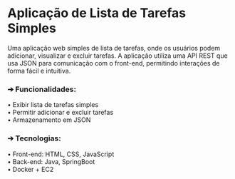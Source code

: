 # Aplicação de Lista de Tarefas Simples
Uma aplicação web simples de lista de tarefas, onde os usuários podem adicionar, visualizar e excluir tarefas. 
A aplicação utiliza uma API REST que usa JSON para comunicação com o front-end, permitindo interações de forma fácil e intuitiva.

### ➔ Funcionalidades: 
• Exibir lista de tarefas simples  \
• Permitir adicionar e excluir tarefas \
• Armazenamento em JSON  

### ➔ Tecnologias: 
• Front-end: HTML, CSS, JavaScript \
• Back-end: Java, SpringBoot \
• Docker + EC2 

